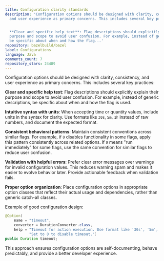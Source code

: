 ```yaml
---
title: Configuration clarity standards
description: 'Configuration options should be designed with clarity, consistency,
  and user experience as primary concerns. This includes several key practices:


  **Clear and specific help text**: Flag descriptions should explicitly explain their
  purpose and scope to avoid user confusion. For example, instead of generic descriptions,
  be specific about when and how the flag...'
repository: bazelbuild/bazel
label: Configurations
language: Java
comments_count: 7
repository_stars: 24489
---
```


Configuration options should be designed with clarity, consistency, and user experience as primary concerns. This includes several key practices:

**Clear and specific help text**: Flag descriptions should explicitly explain their purpose and scope to avoid user confusion. For example, instead of generic descriptions, be specific about when and how the flag is used.

**Intuitive syntax with units**: When accepting time or quantity values, include units in the syntax for clarity. Use formats like `30s`, `5m`, `1h` instead of raw numbers, and document the expected format.

**Consistent behavioral patterns**: Maintain consistent conventions across similar flags. For example, if `0` disables functionality in some flags, apply this pattern consistently across related options. If `0` means "run immediately" for some flags, use the same convention for similar flags to reduce user confusion.

**Validation with helpful errors**: Prefer clear error messages over warnings for invalid configuration values. This reduces warning spam and makes it easier to evolve behavior later. Provide actionable feedback when validation fails.

**Proper option organization**: Place configuration options in appropriate option classes that reflect their actual usage and dependencies, rather than generic catch-all classes.

Example of good configuration design:
```java
@Option(
    name = "timeout",
    converter = DurationConverter.class,
    help = "Timeout for action execution. Use format like '30s', '5m', or '1h'. " +
           "Set to 0 to disable timeout.")
public Duration timeout;
```

This approach ensures configuration options are self-documenting, behave predictably, and provide a better developer experience.